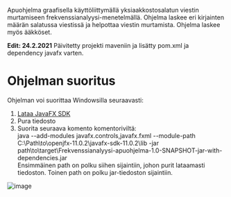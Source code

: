 Apuohjelma graafisella käyttöliittymällä yksiaakkostosalatun viestin murtamiseen frekvenssianalyysi-menetelmällä. Ohjelma laskee eri kirjainten määrän salatussa 
viestissä ja helpottaa viestin murtamista.
Ohjelma laskee myös ääkköset.

<strong>Edit: 24.2.2021</strong>
Päivitetty projekti maveniin ja lisätty pom.xml ja dependency javafx varten.

# Ohjelman suoritus
Ohjelman voi suorittaa Windowsilla seuraavasti: 
1. [Lataa JavaFX SDK](https://gluonhq.com/products/javafx)
2. Pura tiedosto
3. Suorita seuraava komento komentoriviltä:  
 java --add-modules javafx.controls,javafx.fxml --module-path C:\Path\to\openjfx-11.0.2\javafx-sdk-11.0.2\lib -jar  path\to\target\Frekvenssianalyysi-apuohjelma-1.0-SNAPSHOT-jar-with-dependencies.jar  
 Ensimmäinen path on polku siihen sijaintiin, johon purit lataamasti tiedoston. Toinen path on polku jar-tiedoston sijaintiin.  
   
![image](https://user-images.githubusercontent.com/34383558/98965360-a1da2800-2512-11eb-998d-ed98f3709941.png)
